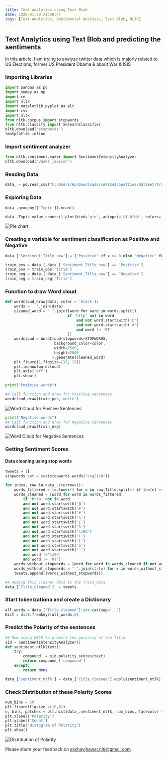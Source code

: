 ```yaml
---
title: Text analytics using Text Blob
date: 2020-01-20 21:58:47
tags: [Text Analytics, Sentimental Analysis, Text Blob, NLTK]
---
```



## Text Analytics using Text Blob and predicting the sentiments
In this article, I am trying to analyze twitter data which is majorly related to US Elections, former US President Obama &
about War & ISIS

### Importing Libraries

```python
import pandas as pd
import numpy as np
import re
import nltk
import matplotlib.pyplot as plt
import csv
import nltk
from nltk.corpus import stopwords
from nltk.classify import SklearnClassifier
nltk.download('stopwords')
%matplotlib inline
```

### Import sentiment analyzer

```python
from nltk.sentiment.vader import SentimentIntensityAnalyzer
nltk.download('vader_lexicon')
```

### Reading Data
```python
data_ = pd.read_csv("C:/Users/Hp/Downloads/ce7934ac5eaf11ea/dataset/train_file.csv")
```

### Exploring Data
```python
data_.groupby(['Topic']).mean()
```

```python
data_.Topic.value_counts().plot(kind='pie', autopct='%1.0f%%', colors=["red", "yellow", "green","blue"])
```
![Pie chart](/images/NLP/Text_BLOB/Pie_chart.png)

### Creating a variable for sentiment classification as Positive and Negative
```python
data_['Sentiment_Title_new'] = ['Positive' if x >= 0 else 'Negative' for x in data_['SentimentTitle']] 

train_pos = data_[ data_['Sentiment_Title_new'] == 'Positive']
train_pos = train_pos['Title']
train_neg = data_[ data_['Sentiment_Title_new'] == 'Negative']
train_neg = train_neg['Title']
```

### Function to draw Word cloud

```python
def wordcloud_draw(data, color = 'black'):
    words = ' '.join(data)
    cleaned_word = " ".join([word for word in words.split()
                            if 'http' not in word
                                and not word.startswith('@')
                                and not word.startswith('#')
                                and word != 'RT'
                            ])
    wordcloud = WordCloud(stopwords=STOPWORDS,
                      background_color=color,
                      width=2500,
                      height=2000
                     ).generate(cleaned_word)
    plt.figure(1,figsize=(13, 13))
    plt.imshow(wordcloud)
    plt.axis('off')
    plt.show()
    
print("Positive words")

## Call function and draw for Positive sentences
wordcloud_draw(train_pos,'white')
```
![Word Cloud for Positive Sentences](/images/NLP/Text_BLOB/pos.png)

```python
print("Negative words")
## Call function and draw for Negative sentences
wordcloud_draw(train_neg)
```
![Word Cloud for Negative Sentences](/images/NLP/Text_BLOB/neg.png)

### Getting Sentiment Scores
#### Data cleaning using stop words

```python
tweets = []
stopwords_set = set(stopwords.words("english"))

for index, row in data_.iterrows():
    words_filtered = [e.lower() for e in row.Title.split() if len(e) >= 3]
    words_cleaned = [word for word in words_filtered
        if 'http' not in word
        and not word.startswith('@')
        and not word.startswith('#')
        and not word.startswith('#')
        and not word.startswith('%')
        and not word.startswith('£')
        and not word.startswith('%')             
        and not word.startswith('\x9d')
        and not word.startswith('(')
        and not word.startswith('[')
        and not word.startswith('ú')
        and not word.startswith('~')
        and word !='\x9d'            
        and word != 'RT']
    words_without_stopwords = [word for word in words_cleaned if not word in stopwords_set]
    words_without_stopwords = " ".join(str(x) for x in words_without_stopwords)
    tweets.append((words_without_stopwords))
```

```python
## Adding this cleaner data to the Train_data
data_['Title_cleaned']  = tweets
```

### Start tokenizationa and create a Dictionary
```python
all_words = data_['Title_cleaned'].str.cat(sep=', ')
Dict = dict.fromkeys(all_words,0)
```

### Predict the Polarity of the sentences
```python
## Now using NTLK to predict the polarity of the Title
sid = SentimentIntensityAnalyzer()
def sentiment_ntlk(text):
    try:
        compound_ = sid.polarity_scores(text)
        return compound_['compound']
    except:
        return None

data_['sentiment_ntlk'] = data_['Title_cleaned'].apply(sentiment_ntlk)
```

### Check Distribution of these Polarity Scores
```python
num_bins = 50
plt.figure(figsize =(10,6))
n, bins, patches = plt.hist(data_.sentiment_ntlk, num_bins, facecolor = 'blue', alpha = 0.5)
plt.xlabel('Polarity')
plt.ylabel('Count')
plt.title('Histogram of Polarity')
plt.show()
```
![Distribution of Polarity](/images/NLP/Text_BLOB/hist.png)


Please share your feedback on akshayjhawar.nitj@gmail.com
